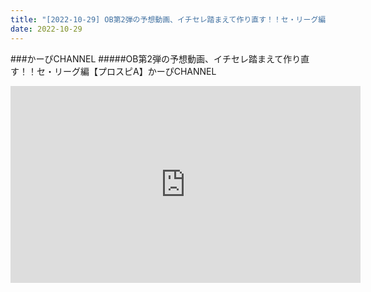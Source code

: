 ```yaml
---
title: "[2022-10-29] OB第2弾の予想動画、イチセレ踏まえて作り直す！！セ・リーグ編【プロスピA】かーぴCHANNEL 他"
date: 2022-10-29
---
```

###かーぴCHANNEL
#####OB第2弾の予想動画、イチセレ踏まえて作り直す！！セ・リーグ編【プロスピA】かーぴCHANNEL
<iframe width="560" height="315" src="https://www.youtube.com/embed/t-msBVczA_c" frameborder="0" allow="accelerometer; autoplay; clipboard-write; encrypted-media; gyroscope; picture-in-picture" allowfullscreen></iframe>

